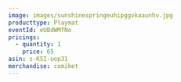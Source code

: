 ```yaml
---
image: images/sunshinespringeuhipggvkaaunhv.jpg
producttype: Playmat
eventId: eUBdWMfNo
pricings:
  - quantity: 1
    price: 65
asin: s-K5I-uop31
merchandise: comiket
---
```

